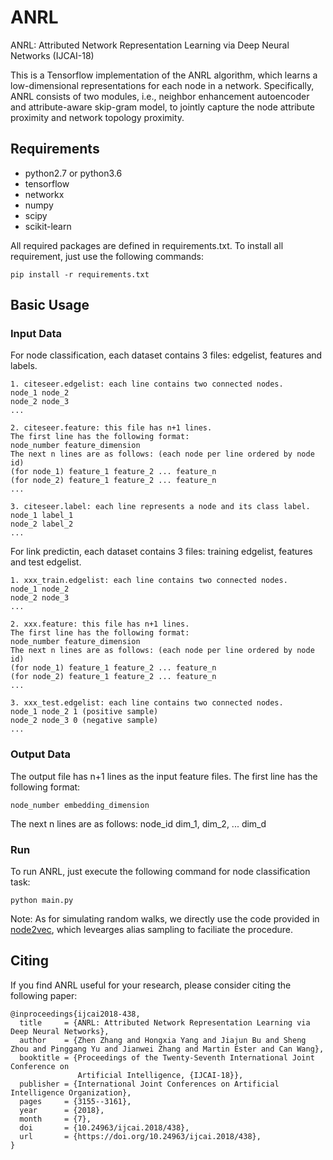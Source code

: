 # ANRL
ANRL: Attributed Network Representation Learning via Deep Neural Networks (IJCAI-18)

This is a Tensorflow implementation of the ANRL algorithm, which learns a low-dimensional representations for each node in a network. Specifically, ANRL consists of two modules, i.e., neighbor enhancement autoencoder and attribute-aware skip-gram model, to jointly capture the node attribute proximity and network topology proximity.

## Requirements
* python2.7 or python3.6
* tensorflow
* networkx
* numpy
* scipy
* scikit-learn

All required packages are defined in requirements.txt. To install all requirement, just use the following commands:
```
pip install -r requirements.txt
```

## Basic Usage

### Input Data 
For node classification, each dataset contains 3 files: edgelist, features and labels.
```
1. citeseer.edgelist: each line contains two connected nodes.
node_1 node_2
node_2 node_3
...

2. citeseer.feature: this file has n+1 lines.
The first line has the following format:
node_number feature_dimension
The next n lines are as follows: (each node per line ordered by node id)
(for node_1) feature_1 feature_2 ... feature_n
(for node_2) feature_1 feature_2 ... feature_n
...

3. citeseer.label: each line represents a node and its class label.
node_1 label_1
node_2 label_2
...
```
For link predictin, each dataset contains 3 files: training edgelist, features and test edgelist.
```
1. xxx_train.edgelist: each line contains two connected nodes.
node_1 node_2
node_2 node_3
...

2. xxx.feature: this file has n+1 lines.
The first line has the following format:
node_number feature_dimension
The next n lines are as follows: (each node per line ordered by node id)
(for node_1) feature_1 feature_2 ... feature_n
(for node_2) feature_1 feature_2 ... feature_n
...

3. xxx_test.edgelist: each line contains two connected nodes.
node_1 node_2 1 (positive sample)
node_2 node_3 0 (negative sample)
...
```

### Output Data
The output file has n+1 lines as the input feature files. The first line has the following format:
```
node_number embedding_dimension
```
The next n lines are as follows:
node_id dim_1, dim_2, ... dim_d

### Run
To run ANRL, just execute the following command for node classification task:
```
python main.py
```


Note:
As for simulating random walks, we directly use the code provided in [node2vec](https://github.com/aditya-grover/node2vec), which levearges alias sampling to faciliate the procedure.

## Citing
If you find ANRL useful for your research, please consider citing the following paper:
```
@inproceedings{ijcai2018-438,
  title     = {ANRL: Attributed Network Representation Learning via Deep Neural Networks},
  author    = {Zhen Zhang and Hongxia Yang and Jiajun Bu and Sheng Zhou and Pinggang Yu and Jianwei Zhang and Martin Ester and Can Wang},
  booktitle = {Proceedings of the Twenty-Seventh International Joint Conference on
               Artificial Intelligence, {IJCAI-18}},
  publisher = {International Joint Conferences on Artificial Intelligence Organization},             
  pages     = {3155--3161},
  year      = {2018},
  month     = {7},
  doi       = {10.24963/ijcai.2018/438},
  url       = {https://doi.org/10.24963/ijcai.2018/438},
}
``` 
